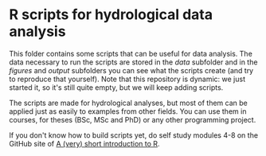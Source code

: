 R scripts for hydrological data analysis
==

This folder contains some scripts that can be useful for data analysis. The data necessary to run the scripts are stored in the *data* subfolder and in the *figures* and *output* subfolders you can see what the scripts create (and try to reproduce that yourself). Note that this repository is dynamic: we just started it, so it's still quite empty, but we will keep adding scripts.

The scripts are made for hydrological analyses, but most of them can be applied just as easily to examples from other fields. You can use them in courses, for theses (BSc, MSc and PhD) or any other programming project.

If you don't know how to build scripts yet, do self study modules 4-8 on the GitHub site of
[A (very) short introduction to R](https://github.com/ClaudiaBrauer/A-very-short-introduction-to-R/tree/master/Self%20study%20modules).



